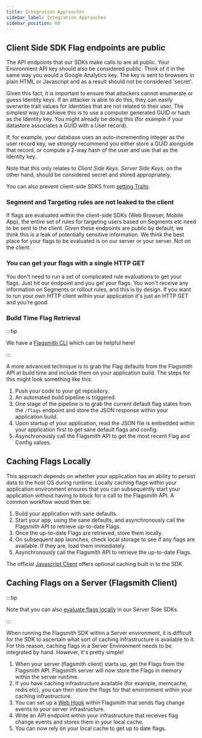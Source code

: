 ```yaml
---
title: Integration Approaches
sidebar_label: Integration Approaches
sidebar_position: 60
---
```


## Client Side SDK Flag endpoints are public

The API endpoints that our SDKs make calls to are all public. Your Environment API key should also be considered public. Think of it in the same way you would a Google Analytics key. The key is sent to browsers in plain HTML or Javascript and as a result should not be considered 'secret'.

Given this fact, it is important to ensure that attackers cannot enumerate or guess Identity keys. If an attacker is able to do this, they can easily overwrite trait values for Identities that are not related to their user. The simplest way to achieve this is to use a computer generated GUID or hash as the Identity key. You might already be doing this (for example if your datastore associates a GUID with a User record).

If, for example, your database uses an auto-incrementing integer as the user record key, we strongly recommend you either store a GUID alongside that record, or compute a 2-way hash of the user and use that as the Identity key.

Note that this only relates to _Client Side Keys_. _Server Side Keys_, on the other hand, should be considered secret and stored appropriately.

You can also prevent client-side SDKS from [setting Traits](/administration-and-security/governance-and-compliance/security#preventing-client-sdks-from-setting-traits).

### Segment and Targeting rules are not leaked to the client

If flags are evaluated within the client-side SDKs (Web Browser, Mobile App), the entire set of rules for targeting users based on Segments etc need to be sent to the client. Given these endpoints are public by default, we think this is a leak of potentially sensitive information. We think the best place for your flags to be evaluated is on our server or your server. Not on the client.

### You can get your flags with a single HTTP GET

You don't need to run a set of complicated rule evaluations to get your flags. Just hit our endpoint and you get your flags. You won't receive any information on Segments or rollout rules, and this is by design. If you want to run your own HTTP client within your application it's just an HTTP GET and you're good.

### Build Time Flag Retrieval

:::tip

We have a [Flagsmith CLI](https://github.com/Flagsmith/flagsmith-cli) which can be helpful here!

:::

A more advanced technique is to grab the Flag defaults from the Flagsmith API at build time and include them on your application build. The steps for this might look something like this:

1. Push your code to your git repository.
2. An automated build pipeline is triggered.
3. One stage of the pipeline is to grab the current default flag states from the `/flags` endpoint and store the JSON response within your application build.
4. Upon startup of your application, read the JSON file is embedded within your application first to get sane default flags and config.
5. Asynchronously call the Flagsmith API to get the most recent Flag and Config values.

## Caching Flags Locally

This approach depends on whether your application has an ability to persist data to the host OS during runtime. Locally caching flags within your application environment ensures that you can subsequently start your application without having to block for a call to the Flagsmith API. A common workflow would then be:

1. Build your application with sane defaults.
2. Start your app, using the sane defaults, and asynchronously call the Flagsmith API to retrieve up-to-date Flags.
3. Once the up-to-date Flags are retrieved, store them locally.
4. On subsequent app launches, check local storage to see if any flags are available. If they are, load them immediately.
5. Asynchronously call the Flagsmith API to retrieve the up-to-date Flags.

The official [Javascript Client](/flagsmith-integration/client-side-sdks/javascript) offers optional caching built in to the SDK.

## Caching Flags on a Server (Flagsmith Client)

:::tip

Note that you can also [evaluate flags locally](/flagsmith-integration/integration-overview) in our Server Side SDKs.

:::

When running the Flagsmith SDK within a Server environment, it is difficult for the SDK to ascertain what sort of caching infrastructure is available to it. For this reason, caching flags in a Server Environment needs to be integrated by hand. However, it's pretty simple!

1. When your server (flagsmith client) starts up, get the Flags from the Flagsmith API. Flagsmith server will now store the Flags in memory within the server runtime.
2. If you have caching infrastructure available (for example, memcache, redis etc), you can then store the flags for that environment within your caching infrastructure.
3. You can set up a [Web Hook](/third-party-integrations/webhook) within Flagsmith that sends flag change events to your server infrastructure.
4. Write an API endpoint within your infrastructure that receives flag change events and stores them in your local cache.
5. You can now rely on your local cache to get up to date flags.
